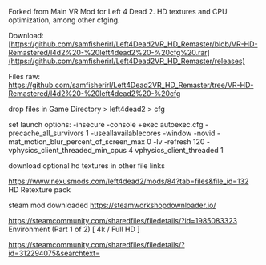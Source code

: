 
Forked from Main VR Mod for Left 4 Dead 2.  HD textures and CPU optimization, among other cfging. 

Download: [https://github.com/samfisherirl/Left4Dead2VR_HD_Remaster/blob/VR-HD-Remastered/l4d2%20-%20left4dead2%20-%20cfg%20.rar](https://github.com/samfisherirl/Left4Dead2VR_HD_Remaster/releases)

Files raw:  https://github.com/samfisherirl/Left4Dead2VR_HD_Remaster/tree/VR-HD-Remastered/l4d2%20-%20left4dead2%20-%20cfg

drop files in  Game Directory > left4dead2 > cfg

set launch options:
-insecure  -console +exec autoexec.cfg -precache_all_survivors 1  -useallavailablecores -window -novid -mat_motion_blur_percent_of_screen_max 0 -lv -refresh 120 -vphysics_client_threaded_min_cpus 4   vphysics_client_threaded 1

download optional hd textures in other file links

https://www.nexusmods.com/left4dead2/mods/84?tab=files&file_id=132
HD Retexture pack

steam mod downloaded https://steamworkshopdownloader.io/

https://steamcommunity.com/sharedfiles/filedetails/?id=1985083323 
Environment (Part 1 of 2) [ 4k / Full HD ]

https://steamcommunity.com/sharedfiles/filedetails/?id=312294075&searchtext=
